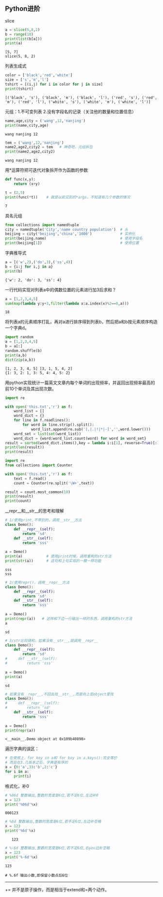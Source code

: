 ## Python进阶

slice

```Python
a = slice(5,8,2)
b = range(10)
print(list(b[a]))
print(a)
```

```
[5, 7]
slice(5, 8, 2)
```

列表生成式

```Python
color = ['black','red','white']
size = ['s','m','l']
tshirt = [(i,j) for i in color for j in size]
print(tshirt)
```

```
[('black', 's'), ('black', 'm'), ('black', 'l'), ('red', 's'), ('red', 'm'), ('red', 'l'), ('white', 's'), ('white', 'm'), ('white', 'l')]
```

元组：1.不可变列表  2.没有字段名的记录（关注他的数量和位置信息）

```python 
name,age,city = ('wang',12,'nanjing')
print(name,city,age)
```

```
wang nanjing 12
```

```Python
tem = ('wang',12,'nanjing')
name2,age2,city2 = tem   # 神奇吧，元组拆包
print(name2,age2,city2)
```

```
wang nanjing 12
```

用*运算符把可迭代对象拆开作为函数的参数

```Python
def func(x,y):
    return (x+y)

t = (2,5)
print(func(*t))    # 就是以前见到的*args，不知道有几个参数的情况
```

```
7
```

具名元组

```python 
from collections import namedtuple
city = namedtuple('City','name country population')  # 头
beijing = city('beijing','china','1000')             # 实例化 
print(beijing.name)                                  # 使用字段名
print(beijing[1])                                    # 使用位置

```

字典推导式

```python 
a = [('w',2),('do',3),('ss',4)]
b = {i:j for i,j in a}
print(b)
```

```
{'w': 2, 'do': 3, 'ss': 4}
```

一行代码实现对列表a中的偶数位置的元素进行加3后求和？

```python 
a = [1,2,3,4,5]
sum(map(lambda y:y+3,filter(lambda x:a.index(x)%2==0,a)))
```

```
18
```

将列表a的元素顺序打乱，再对a进行排序得到列表b，然后把a和b按元素顺序构造一个字典d。

```python 
import random
a = [1,2,3,4,5]
b = a[:]
random.shuffle(b)
print(a,b)
dict(zip(a,b))
```

```
[1, 2, 3, 4, 5] [3, 1, 5, 4, 2]
{1: 3, 2: 1, 3: 5, 4: 4, 5: 2}
```

用python实现统计一篇英文文章内每个单词的出现频率，并返回出现频率最高的前10个单词及其出现次数。

```Python
import re

with open('this.txt','r') as f:
    word_list = []
    word_dict = {}
    for line in f.readlines():
        for word in line.strip().split():
            word_list.append(re.sub('[,|.|!|*|-]','',word.lower()))
    word_set = list(set(word_list))
    word_dict = {word:word_list.count(word) for word in word_set}
result = sorted(word_dict.items(),key = lambda i:i[1], reverse=True)[:10]
print(len(result))
print(result)
```

```python 
import re
from collections import Counter

with open('this.txt','r') as f:
    text = f.read()
    count = Counter(re.split('\W+',text))

result = count.most_common(10)
print(result)
print(count)
```

 __repr__和__str__的思考和理解

```Python
# 1/使用print,不带别的，调用__str__方法
class Demo():
    def __repr__(self):
        return 'sd'
    def __str__(self):
        return 'sss'
    
a = Demo()
print(a)           # 使用print时候，调用重构的str方法
print(str(a))      # 这句和上句实现的一模一样功能
```

```
sss
sss
```

```python 
# 2/使用repr()，调用__repr__方法
class Demo():
    def __repr__(self):
        return 'sd'
    def __str__(self):
        return 'sss'
    
a = Demo()
print(repr(a))   # 这样和下边一行输出一样的东西，调用重构的str方法
a
```

```
sd
```

```python 
# 3/str比较随和，如果没有__str__,就调用__repr__
class Demo():
    def __repr__(self):
        return 'sd'
#     def __str__(self):
#         return 'sss'
    
a = Demo()
print(a)
```

```
sd
```

```Python
# 如果没有__repr__,不回去找__str__,而是向上层object里找
class Demo():
#     def __repr__(self):
#         return 'sd'
    def __str__(self):
        return 'sss'
    
a = Demo()
print(repr(a))
```

```
<__main__.Demo object at 0x109b40898>
```

遍历字典的误区：

```Python
# 在使用上，for key in a和 for key in a.keys():完全等价
# 而且在3.几版本之后，字典是有序的
a = {0:'a',33:'b',2:'c'}
for i in a:
    print(i)
```

格式化，补0

```Python
# %06d 整数输出,整数的宽度是6位,若不足6位,左边补0
x = 123
print('%06d'%x)
```

```
000123
```

```python 
# %6d 整数输出,整数的宽度是6位,若不足6位,左边补空格
x = 123
print('%6d'%x)
```

```
   123
```

```python 
# %-6d 整数输出,整数的宽度是6位,若不足6位,右you边补空格
x = 123
print('%-6d'%x)
```

```
123   
```

```
# %.6f 输出小数,即保留小数点后6位
```

------

+= 并不是原子操作，而是相当于extend和=两个动作。
